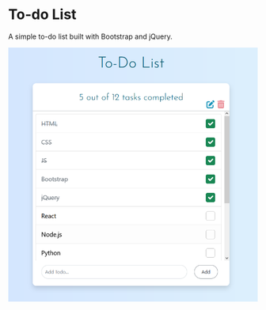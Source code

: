 # To-do List
A simple to-do list built with Bootstrap and jQuery.

![To-do List](img/screenshot.png)
